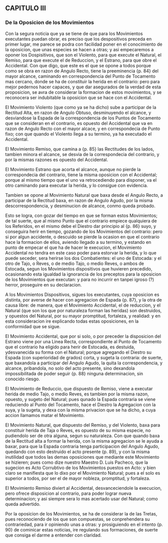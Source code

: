 ## CAPITULO III
### De la Oposicion de los Movimientos

Con la segura noticia que ya se tiene de que para los Movimientos executantes puedan obrar, es preciso que los despositivos preceda en primer lugar, me parece se podra con facilidad poner en el conocimiento de la oposicion, que unas especies se hacen a otras; y asi empecaremos a oponer los Dospisitivos, que son el Violento, para que execute el Natural, el Remiso, para que execute el de Reduccion, y el Estrano, para que obre el Accidental.
Con que digo, que este es el que se opone a todos porque como se obra en razon de Angulo Recto, tiene la preeminencia {p. 84} del mayor alcance, caminando en correspondencia del Punto de Tocamento mas cercano, donde se ha de constituir la herida en el contrario: pero para mejor pedernos hacer capaces, y que dar asegurados de la verdad de esta proposicion, se avra de considerar la formacion de estos movimientos, y se reconocera ser indubitable la oposicion que se hace con el Accidental.

El Movimiento Violento (que como ya se ha dicho) sube a participar de la Rectitud Alta, en razon de Angulo Obtuso, desminuyendo el alcance, y desviandose la Espada de la correspondencia de los Puntos de Tocamento que se consideran en el contrario, es opuesto del Accidental que va en razon de Angulo Recto con el mayor alcace, y en correspondecia de Punto fixo; con que quando el Violento llega a su termino, ya ha executado el Accidental.

El Movimiento Remiso, que camina a {p. 85} las Rectitudes de los lados, tambien minora el alcance, se desvia de la correspondecia del contrario, y por la mismas razones es opuesto del Accidental.

El Movimiento Estrano que acorta el alcance, aunque no pierde la correspondecia del contrario, tiene la misma oposicion con el Accidental; porque al mismo tiempo que el uno va retrocediendo para disponer, va el otro caminando para executar la herida, y lo consigue con evidencia.

Tambien se opone al Movimiento Natural que baxa desde el Angulo Recto, a participar de la Rectitud baxa, en razon de Angulo Agudo, por la misma descorrespondencia, y desminucion de alcance, conmo queda probado.

Esto se logra, con gozar del tiempo en que se forman estos Movimientos; de tal suerte, que al mismo Punto que el contrario empiece qualquiera de los Referidos, en el mismo debe el Diestro dar principio al {p. 86} suyo, y conseguira herir en tiempo, gozando de los Movimientos del contrario: pero si por algun accidente, o descuido se pierde la ocasion en que el contrario hace la formacion de ellos, aviendo llegado a su termino, y estando en punto de empecar el que ha de hacer le execucion, el Movimiento Accidental no tendra en este caso poder para estorvar la herida, y lo que puede seceder, sera herirse los dos Combatientes: el uno de Estocada: y el otro de Tajo, o Reves, o de medio Tajo, o medio Reves, o ambos de Estocada, segun los Movimientos dispositivos que huvieren precedido, ocasionando esta igualdad la ignorancia de los preceptos para la oposicion de los Movimientos que executan: y para no incurrir en tanpei igroso (?) herror, proseguire en su declaracion.

A los Movimientos Dispositivos, sigues los executantes, cuya oposicion es distinta, por averse de hacer con agregacion de Espada {p. 87}, y la otra de causa libre: de manera, que el Movimiento Accidental, el de reduccion, y el Natural (que son los que por naturaleza forman las heridas) son destruidos, y opuestos del Natural, por su mayor promptitud, fortaleza, y realidad: y en esta consideracion ire explicando todas estas oposiciones, en la conformidad que se sigue.

El Movimiento Accidental, que por si solo, o por preceder la disposicion del Estrano viene por una Linea Recta, correspondiente al Punto de Tocamento que el contrario ha eligido para herir de Estocada, es destuida, ydesvanecida su forma con el Natural; porque agregando el Diestro su Espada (con superioridad de grados) corta, y sugeta la contraria: de suerte, que baxandola a participar del Angulo Agudo, la quita la correspondencia, y alcance, pribandola, no solo del acto presente, sino dexandola impossibilitada de poder seguir {p. 88} ninguna determinacion, sin conocido riesgo.

El Movimiento de Reduccio, que dispuesto de Remiso, viene a executar herida de medio Tajo, o medio Reves, es tambien por la misma razon, opuesto, y sugeto del Natural; pues qunado la Espada contraria se viene reduciendo al Punto del Tocamento, hace el Diestro la Agregacion con la suya, y la sugeta, y dexa con la misma privacion que se ha dicho, a cuya accion llamamos matar el Movimiento.

El Movimiento Natural, que dispuesto del Remiso, y del Violento, baxa para constituir herida de Taja o Reves, es opuesto de su misma especie, no pudiendolo ser de otra alguna, segun su naturaleza.
Con que quando baxa de la Rectitud alta a formar la herida, con la misma agregacion se le ayuda a baxar, para que la Espada contraria tenga participacion del Angulo Agudo, quedando con esto destruido el acto presente {p. 89}, y con la misma inutilidad que todos las demas oposiciones que mediante este Movimiento se hizieren; pues como dize nuestro Maestro D. Luis Pacheco, que la sugecion es Acto Corrubtivo de los Movimientos puestos en Acto: y bien claro se manifiesta que lo dixo por el Movimiento Natural; pues a el solo es superior a todos, por ser el de mayor nobleza, promptitud, y fortaleza.

El Movimiento Remiso diviert al Accidental, desvanceciendole la execucion, pero ofrece disposicion al contrario, para poder lograr nueva determinacion; y asi siempre sera lo mas acertado usar del Natural; como queda advertido.

Por la oposicion de los Movimientos, se ha de considerar la de las Tretas, pues reconociendo de los que son compuestas, se conprehendera su contrariedad, para ir opiniendo unas a otras: y prosiguiendo en el intento {p. 90} de cominicar estas noticias, ire regulando sus formaciones, de suerte que consiga el darme a entender con claridad.
